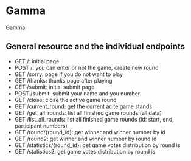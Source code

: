 # Gamma
Gamma


## General resource and the individual endpoints
- GET /: initial page
- POST /: you can enter or not the game, create new round
- GET /sorry: page if you do not want to play
- GET /thanks: thanks page after playing
- GET /submit: initial submit page
- POST /submit: submit your name and you number
- GET /close: close the active game round
- GET /current_round: get the current acite game stands
- GET /get_all_rounds: list all finished game rounds (all data)
- GET /list_all_rounds: list all finished game rounds (id: start, end, participant numbers)
- GET /round/{round_id}: get winner and winner number by id
- GET /round2: get winner and winner number by round id
- GET /statistics/{round_id}: get game votes distribution by round is
- GET /statistics2: get game votes distribution by round is
